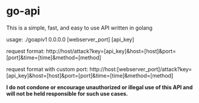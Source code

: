 # go-api
This is a simple, fast, and easy to use API written in golang

usage: ./goapiv1 0.0.0.0 [webserver_port] [api_key]

request format: http://host/attack?key=[api_key]&host=[host]&port=[port]&time=[time]&method=[method]

request format with custom port: http://host:[webserver_port]/attack?key=[api_key]&host=[host]&port=[port]&time=[time]&method=[method]

**I do not condone or encourage unauthorized or illegal use of this API and will not be held responsible for such use cases.**
